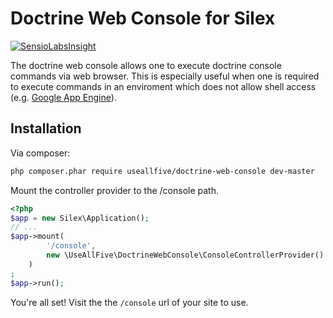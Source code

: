 Doctrine Web Console for Silex
==============================
[![SensioLabsInsight](https://insight.sensiolabs.com/projects/2bb3c50e-5035-4a76-bcf9-9aaf722aea3e/small.png)](https://insight.sensiolabs.com/projects/2bb3c50e-5035-4a76-bcf9-9aaf722aea3e)

The doctrine web console allows one to execute doctrine console commands via web browser. This is especially useful when one is required to execute commands in an enviroment which does not allow shell access (e.g. [Google App Engine](https://developers.google.com/appengine/)).

## Installation
Via composer:
```bash
php composer.phar require useallfive/doctrine-web-console dev-master
```
Mount the controller provider to the /console path.
```php
<?php
$app = new Silex\Application();
// ...
$app->mount(
        '/console',
        new \UseAllFive\DoctrineWebConsole\ConsoleControllerProvider()
    )
;
$app->run();
```
You're all set! Visit the the `/console` url of your site to use.
